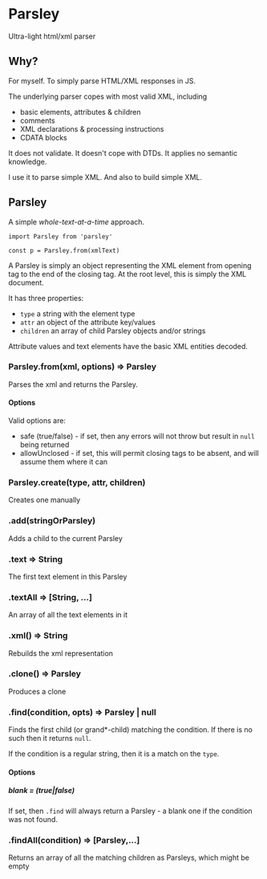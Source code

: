 # Parsley
Ultra-light html/xml parser

## Why?

For myself. To simply parse HTML/XML responses in JS.

The underlying parser copes with most valid XML, including
- basic elements, attributes & children
- comments
- XML declarations & processing instructions
- CDATA blocks

It does not validate. It doesn't cope with DTDs. It applies no semantic knowledge.

I use it to parse simple XML. And also to build simple XML.

## Parsley

A simple _whole-text-at-a-time_ approach.

```
import Parsley from 'parsley'

const p = Parsley.from(xmlText)
```

A Parsley is simply an object representing the XML element from
opening tag to the end of the closing tag. At the root level, this is simply
the XML document.

It has three properties:
- `type` a string with the element type
- `attr` an object of the attribute key/values
- `children` an array of child Parsley objects and/or strings

Attribute values and text elements have the basic XML entities decoded.

### Parsley.from(xml, options) => Parsley

Parses the xml and returns the Parsley.

#### Options

Valid options are:
- safe (true/false) - if set, then any errors will not throw but result in `null` being returned
- allowUnclosed - if set, this will permit closing tags to be absent, and will assume them where it can

### Parsley.create(type, attr, children)

Creates one manually

### .add(stringOrParsley)

Adds a child to the current Parsley

### .text => String

The first text element in this Parsley

### .textAll => [String, ...]

An array of all the text elements in it

### .xml() => String

Rebuilds the xml representation

### .clone() => Parsley

Produces a clone

### .find(condition, opts) => Parsley | null

Finds the first child (or grand\*-child) matching the condition.
If there is no such then it returns `null`.

If the condition is a regular string, then it is a match on the `type`.


#### Options

##### blank = (true|false)

If set, then `.find` will always return a Parsley - a blank one if the condition
was not found.

### .findAll(condition) => [Parsley,...]

Returns an array of all the matching children as Parsleys, which might be empty



